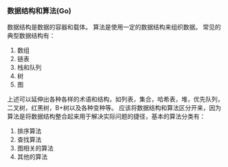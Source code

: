 ### 数据结构和算法(Go)

数据结构是数据的容器和载体。
算法是使用一定的数据结构来组织数据。
常见的典型数据结构有：

1. 数组
2. 链表
3. 栈和队列
4. 树
5. 图

上述可以延伸出各种各样的术语和结构，如列表，集合，哈希表，堆，优先队列，二叉树，红黑树，B+树以及各种变种等。
应该将数据结构和算法区分开来，因为算法是将数据结构整合起来用于解决实际问题的捷径，基本的算法分类有：
1. 排序算法
2. 查找算法
3. 图相关的算法
4. 其他的算法

